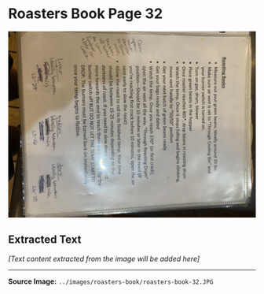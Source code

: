# Roasters Book Page 32

![Roasters Book Page 32](../images/roasters-book/roasters-book-32.JPG)

## Extracted Text

*[Text content extracted from the image will be added here]*

---

**Source Image:** `../images/roasters-book/roasters-book-32.JPG`
